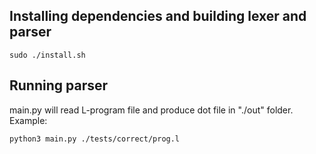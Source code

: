 ## Installing dependencies and building lexer and parser
```
sudo ./install.sh
```

## Running parser
main.py will read L-program file and produce dot file in "./out" folder.
Example:
```
python3 main.py ./tests/correct/prog.l
```

